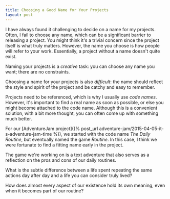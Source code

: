 ```yaml
---
title: Choosing a Good Name for Your Projects
layout: post
---
```


I have always found it challenging to decide on a name for my projects. Often, I fail to choose any name, which can be a significant barrier to releasing a project. You might think it's a trivial concern since the project itself is what truly matters. However, the name you choose is how people will refer to your work. Essentially, a project without a name doesn't quite exist.

Naming your projects is a *creative* task: you can choose any name you want; there are no constraints.

Choosing a name for your projects is also *difficult*: the name should reflect the style and spirit of the project and be catchy and easy to remember.

Projects need to be referenced, which is why I usually use *code names*. However, it's important to find a real name as soon as possible, or else you might become attached to the code name. Although this is a convenient solution, with a bit more thought, you can often come up with something much better.

For our [AdventureJam project]({% post_url adventure-jam/2015-04-05-it-s-adventure-jam-time %}), we started with the code name *The Daily Routine*, but eventually named the game *Routine*. In this case, I think we were fortunate to find a fitting name early in the project.

The game we're working on is a text adventure that also serves as a reflection on the pros and cons of our daily routines.

What is the subtle difference between a life spent repeating the same actions day after day and a life you can consider truly lived?

How does almost every aspect of our existence hold its own meaning, even when it becomes part of our routine?
